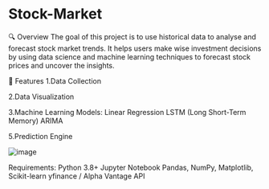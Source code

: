 # Stock-Market
🔍 Overview
The goal of this project is to use historical data to analyse and forecast stock market trends. It helps users make wise investment decisions by using data science and machine learning techniques to forecast stock prices and uncover the insights.

🚀 Features
1.Data Collection

2.Data Visualization 

3.Machine Learning Models:
Linear Regression
LSTM (Long Short-Term Memory)
ARIMA

5.Prediction Engine

![image](https://github.com/user-attachments/assets/414bcda1-3ab3-4341-9aa5-3f71441f5eb5)

Requirements:
Python 3.8+
Jupyter Notebook
Pandas, NumPy, Matplotlib, Scikit-learn
yfinance / Alpha Vantage API
